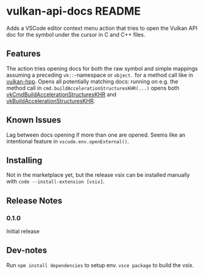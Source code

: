 # vulkan-api-docs README

Adds a VSCode editor context menu action that tries to open the Vulkan API doc for the symbol under the cursor in C and C++ files.

## Features

The action tries opening docs for both the raw symbol and simple mappings assuming a preceding `vk::`-namespace or `object.` for a method call like in [vulkan-hpp](https://github.com/KhronosGroup/Vulkan-Hpp). Opens all potentially matching docs: running on e.g. the method call in `cmd.buildAccelerationStructuresKHR(...)` opens both [vkCmdBuildAccelerationStructuresKHR](https://registry.khronos.org/vulkan/specs/1.3-extensions/man/html/vkCmdBuildAccelerationStructuresKHR.html) and [vkBuildAccelerationStructuresKHR](https://registry.khronos.org/vulkan/specs/1.3-extensions/man/html/vkBuildAccelerationStructuresKHR.html).

## Known Issues

Lag between docs opening if more than one are opened. Seems like an intentional feature in `vscode.env.openExternal()`.

## Installing

Not in the marketplace yet, but the release vsix can be installed manually with `code --install-extension [vsix]`.

## Release Notes

### 0.1.0

Initial release

## Dev-notes

Run `npm install dependencies` to setup env. `vsce package` to build the vsix.
